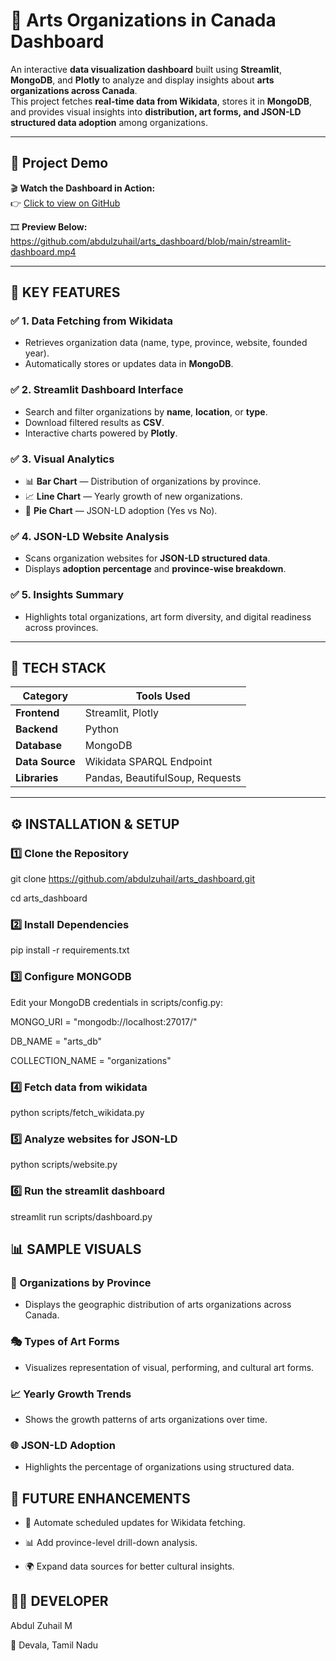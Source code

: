 # 🎨 **Arts Organizations in Canada Dashboard**

An interactive **data visualization dashboard** built using **Streamlit**, **MongoDB**, and **Plotly** to analyze and display insights about **arts organizations across Canada**.  
This project fetches **real-time data from Wikidata**, stores it in **MongoDB**, and provides visual insights into **distribution, art forms, and JSON-LD structured data adoption** among organizations.

---

## 🎥 **Project Demo**

🎬 **Watch the Dashboard in Action:**  
👉 [Click to view on GitHub](https://github.com/abdulzuhail/arts_dashboard/blob/main/streamlit-dashboard.mp4)

🎞️ **Preview Below:**  
https://github.com/abdulzuhail/arts_dashboard/blob/main/streamlit-dashboard.mp4

---

## 🚀 **KEY FEATURES**

### ✅ **1. Data Fetching from Wikidata**
- Retrieves organization data (name, type, province, website, founded year).
- Automatically stores or updates data in **MongoDB**.

### ✅ **2. Streamlit Dashboard Interface**
- Search and filter organizations by **name**, **location**, or **type**.
- Download filtered results as **CSV**.
- Interactive charts powered by **Plotly**.

### ✅ **3. Visual Analytics**
- 📊 **Bar Chart** — Distribution of organizations by province.  
- 📈 **Line Chart** — Yearly growth of new organizations.  
- 🥧 **Pie Chart** — JSON-LD adoption (Yes vs No).

### ✅ **4. JSON-LD Website Analysis**
- Scans organization websites for **JSON-LD structured data**.
- Displays **adoption percentage** and **province-wise breakdown**.

### ✅ **5. Insights Summary**
- Highlights total organizations, art form diversity, and digital readiness across provinces.

---

## 🧠 **TECH STACK**

| Category | Tools Used |
|-----------|------------|
| **Frontend** | Streamlit, Plotly |
| **Backend** | Python |
| **Database** | MongoDB |
| **Data Source** | Wikidata SPARQL Endpoint |
| **Libraries** | Pandas, BeautifulSoup, Requests |

---

## ⚙️ **INSTALLATION & SETUP**

### 1️⃣ **Clone the Repository**
git clone https://github.com/abdulzuhail/arts_dashboard.git

cd arts_dashboard
### 2️⃣ **Install Dependencies**
pip install -r requirements.txt
### 3️⃣ **Configure MONGODB**
Edit your MongoDB credentials in scripts/config.py:

MONGO_URI = "mongodb://localhost:27017/"

DB_NAME = "arts_db"

COLLECTION_NAME = "organizations"

### **4️⃣ Fetch data from wikidata**
python scripts/fetch_wikidata.py

### **5️⃣ Analyze websites for JSON-LD**
python scripts/website.py

### **6️⃣ Run the streamlit dashboard**
streamlit run scripts/dashboard.py

## 📊 SAMPLE VISUALS
### 📍 Organizations by Province
- Displays the geographic distribution of arts organizations across Canada.

### 🎭 Types of Art Forms
- Visualizes representation of visual, performing, and cultural art forms.

### 📈 Yearly Growth Trends
- Shows the growth patterns of arts organizations over time.

### 🌐 JSON-LD Adoption
 - Highlights the percentage of organizations using structured data.

## 🧩 FUTURE ENHANCEMENTS

- 🔁 Automate scheduled updates for Wikidata fetching.

- 📊 Add province-level drill-down analysis.

- 🌍 Expand data sources for better cultural insights.

## 👨‍💻 DEVELOPER

Abdul Zuhail M

📍 Devala, Tamil Nadu

